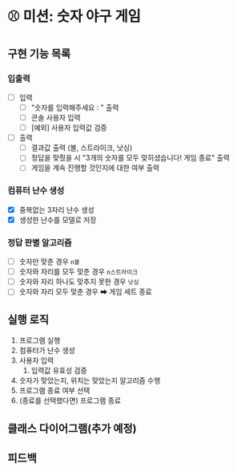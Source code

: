 # ⚾ 미션: 숫자 야구 게임

## 구현 기능 목록 

### 입출력
- [ ] 입력
  - [ ] "숫자를 입력해주세요 : " 출력
  - [ ] 콘솔 사용자 입력
  - [ ] [예외] 사용자 입력값 검증
- [ ] 출력
  - [ ] 결과값 출력 (볼, 스트라이크, 낫싱)
  - [ ] 정답을 맞췄을 시 "3개의 숫자를 모두 맞히셨습니다! 게임 종료" 출력
  - [ ] 게임을 계속 진행할 것인지에 대한 여부 출력

### 컴퓨터 난수 생성
- [x] 중복없는 3자리 난수 생성
- [x] 생성한 난수를 모델로 저장

### 정답 판별 알고리즘
- [ ] 숫자만 맞춘 경우 `n볼`
- [ ] 숫자와 자리를 모두 맞춘 경우 `n스트라이크`
- [ ] 숫자와 자리 하나도 맞추지 못한 경우 `낫싱`
- [ ] 숫자와 자리 모두 맞춘 경우 ➡ 게임 세트 종료 

## 실행 로직

1. 프로그램 실행
2. 컴퓨터가 난수 생성
3. 사용자 입력
   1. 입력값 유효성 검증
4. 숫자가 맞았는지, 위치는 맞았는지 알고리즘 수행
5. 프로그램 종료 여부 선택
6. (종료를 선택했다면) 프로그램 종료

## 클래스 다이어그램(추가 예정)

## 피드백 